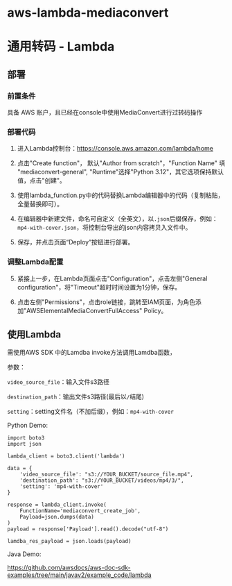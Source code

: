 # aws-lambda-mediaconvert
# 通用转码 - Lambda

## 部署
### 前置条件
具备 AWS 账户，且已经在console中使用MediaConvert进行过转码操作

### 部署代码
1. 进入Lambda控制台：https://console.aws.amazon.com/lambda/home

2. 点击"Create function"， 默认"Author from scratch"，"Function Name" 填 "mediaconvert-general", "Runtime"选择"Python 3.12"，其它选项保持默认值，点击"创建"。

3. 使用lambda_function.py中的代码替换Lambda编辑器中的代码（复制粘贴，全量替换即可）。

4. 在编辑器中新建文件，命名可自定义（全英文），以`.json`后缀保存，例如：`mp4-with-cover.json`，将控制台导出的json内容拷贝入文件中。

5. 保存，并点击页面“Deploy”按钮进行部署。

### 调整Lambda配置
5. 紧接上一步，在Lambda页面点击"Configuration"，点击左侧"General configuration"，将"Timeout"超时时间设置为1分钟，保存。

6. 点击左侧"Permissions"，点击role链接，跳转至IAM页面，为角色添加"AWSElementalMediaConvertFullAccess" Policy。

## 使用Lambda
需使用AWS SDK 中的Lamdba invoke方法调用Lamdba函数，

参数：

`video_source_file`：输入文件s3路径

`destination_path`：输出文件s3路径(最后以`/`结尾)

`setting`：setting文件名（不加后缀），例如：`mp4-with-cover`

Python Demo:
```
import boto3
import json

lambda_client = boto3.client('lambda')

data = {
    'video_source_file': "s3://YOUR_BUCKET/source_file.mp4",
    'destination_path': "s3://YOUR_BUCKET/videos/mp4/3/",
    'setting': 'mp4-with-cover'
}

response = lambda_client.invoke(
    FunctionName='mediaconvert_create_job',
    Payload=json.dumps(data)
)
payload = response['Payload'].read().decode("utf-8")

lamdba_res_payload = json.loads(payload)
```

Java Demo: 

https://github.com/awsdocs/aws-doc-sdk-examples/tree/main/javav2/example_code/lambda
